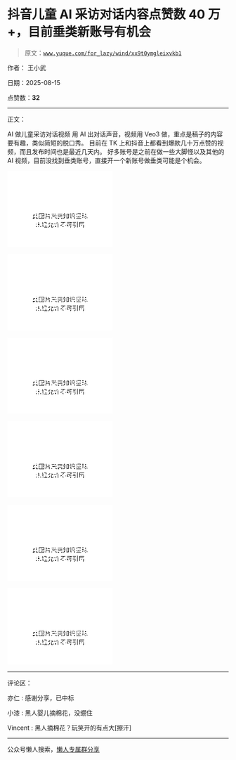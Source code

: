 # 抖音儿童 AI 采访对话内容点赞数 40 万+，目前垂类新账号有机会

> 原文：[`www.yuque.com/for_lazy/wind/xx9t0ymgleixvkb1`](https://www.yuque.com/for_lazy/wind/xx9t0ymgleixvkb1)

作者： 王小武

日期：2025-08-15

点赞数：**32**

* * *

正文：

AI 做儿童采访对话视频 用 AI 出对话声音，视频用 Veo3 做，重点是稿子的内容要有趣，类似简短的脱口秀。
目前在 TK 上和抖音上都看到爆款几十万点赞的视频，而且发布时间也是最近几天内。
好多账号是之前在做一些大脚怪以及其他的 AI 视频，目前没找到垂类账号，直接开一个新账号做垂类可能是个机会。

![](img/42497a32b060d1c1485d1284a88f2335.png "None")

![](img/e3f774312915a4234a2216431f7c7645.png "None")

![](img/c7b806b298db8d150f0f9a9ba8fcc433.png "None")

![](img/95a3addbada880fd0c82bb37ef2cdaf1.png "None")

![](img/29a2c22fad7cc7aae2b577a5a59fab8c.png "None")

![](img/dcde99bcfbe9713a8b7d91586dc2472f.png "None")

* * *

评论区：

亦仁 : 感谢分享，已中标

小漆 : 黑人婴儿摘棉花，没绷住

Vincent : 黑人摘棉花？玩笑开的有点大[擦汗]

* * *

公众号懒人搜索，[懒人专属群分享](https://lazybook.fun/#/blog/group)
